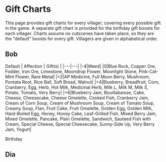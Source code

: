 # Gift Charts

This page provides gift charts for every villager, covering every possible gift in the game. A separate gift chart is provided for the birthday gift boosts for each villager. Charts assume no cutscenes have taken place, so they are the "default" boosts for every gift. Villagers are given in alphabetical order.

## Bob

Default
| Affection | Gift(s) |
|---|---|
|-4|Weed|
|0|Blue Rock, Copper Ore, Fodder, Iron Ore, Limestone, Moondrop Flower, Moonlight Stone, Pink-Cat-Mint Flower, Rare Metal|
|+2|AP Medicine, Full Moon Berry, Mushroom, Pontata Root, Rice Ball, Soft Bread, Walnut|
|+4|Blueberry, Breadfruit, Corn, Cranberry, Egg, Herb, Hot Milk, Medicinal Herb, Milk L, Milk M, Milk S, Potato, Tomato, Very Berry|
|+6|Blueberry Jam, Bouillabaisse, Cake, Cheese, Cheesecake, Cheese Omelette, Cooked Fish, Cranberry Jam, Cream of Corn Soup, Cream of Mushroom Soup, Cream of Tomato Soup, Creamy Soup, Flan, Fruit Cake, Fruit Omelette, Golden Egg, Golden Milk, Hard-Boiled Egg, Honey, Honey Cake, Leaf-Grilled Fish, Mixed Berry Jam, Mixed Omelette, Pancake, Plain Omelette, Sandwich, Sauteed Fish with Cream, Special Cheese, Special Cheesecake, Sunny-Side Up, Very Berry Jam, Yogurt|

Birthday

## Dia
